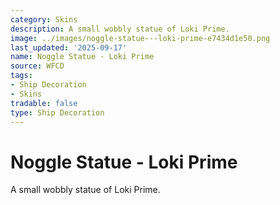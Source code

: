 ```yaml
---
category: Skins
description: A small wobbly statue of Loki Prime.
image: ../images/noggle-statue---loki-prime-e7434d1e50.png
last_updated: '2025-09-17'
name: Noggle Statue - Loki Prime
source: WFCD
tags:
- Ship Decoration
- Skins
tradable: false
type: Ship Decoration
---
```


# Noggle Statue - Loki Prime

A small wobbly statue of Loki Prime.

